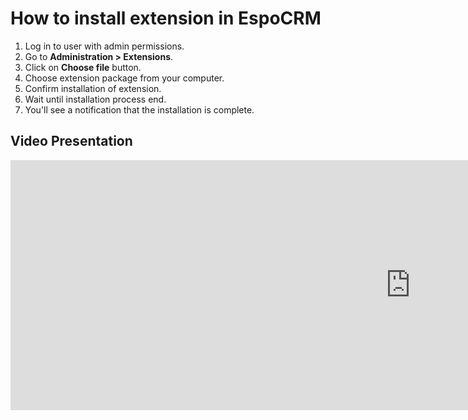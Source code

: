 # How to install extension in EspoCRM

1. Log in to user with admin permissions.
2. Go to **Administration > Extensions**.
3. Click on **Choose file** button.
4. Choose extension package from your computer.
5. Confirm installation of extension.
6. Wait until installation process end.
7. You'll see a notification that the installation is complete.

## Video Presentation
<div class="video-wrapper">
  <iframe width="1280" height="400" src="https://www.youtube.com/embed/PxD4HpB3GO8" frameborder="0" allowfullscreen></iframe>
</div>